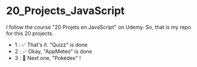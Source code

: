 # 20_Projects_JavaScript
I follow the course "20 Projets en JavaScript" on Udemy. So, that is my repo for this 20 projects.

  - 1 : :white_check_mark: That's it. "Quizz" is done
  - 2 : :white_check_mark: Okay, "AppMeteo" is done
  - 3 : :tada:  Next one, "Pokédex" !
